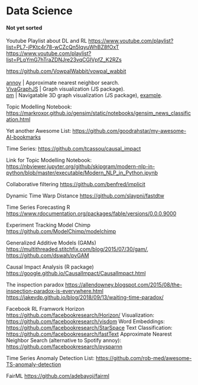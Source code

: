 # Data Science

#### Not yet sorted

Youtube Playlist about DL and RL
https://www.youtube.com/playlist?list=PL7-jPKtc4r78-wCZcQn5IqyuWhBZ8fOxT
https://www.youtube.com/playlist?list=PLqYmG7hTraZDNJre23vqCGIVpfZ_K2RZs

https://github.com/VowpalWabbit/vowpal_wabbit   


[annoy](https://github.com/spotify/annoy) | Approximate nearest neighbor search.  
[VivaGraphJS](https://github.com/anvaka/VivaGraphJS) | Graph visualization (JS package).    
[pm](https://github.com/anvaka/pm) | Navigatable 3D graph visualization (JS package), [example](https://w2v-vis-dot-hcg-team-di.appspot.com/#/galaxy/word2vec?cx=5698&cy=-5135&cz=5923&lx=0.1127&ly=0.3238&lz=-0.1680&lw=0.9242&ml=150&s=1.75&l=1&v=hc).    

Topic Modelling Notebook:
https://markroxor.github.io/gensim/static/notebooks/gensim_news_classification.html


Yet another Awesome List:
https://github.com/goodrahstar/my-awesome-AI-bookmarks

Time Series:
https://github.com/tcassou/causal_impact


Link for Topic Modelling Notebook: https://nbviewer.jupyter.org/github/skipgram/modern-nlp-in-python/blob/master/executable/Modern_NLP_in_Python.ipynb

Collaborative filtering
https://github.com/benfred/implicit

Dynamic Time Warp Distance
https://github.com/slaypni/fastdtw


Time Series Forecasting R
https://www.rdocumentation.org/packages/fable/versions/0.0.0.9000

Experiment Tracking Model Chimp https://github.com/ModelChimp/modelchimp

Generalized Additive Models (GAMs) https://multithreaded.stitchfix.com/blog/2015/07/30/gam/, https://github.com/dswah/pyGAM

Causal Impact Analysis (R package) https://google.github.io/CausalImpact/CausalImpact.html


The inspection paradox https://allendowney.blogspot.com/2015/08/the-inspection-paradox-is-everywhere.html https://jakevdp.github.io/blog/2018/09/13/waiting-time-paradox/


Facebook RL Framwork Horizon https://github.com/facebookresearch/Horizon/
Visualization: https://github.com/facebookresearch/visdom
Word Embeddings: https://github.com/facebookresearch/StarSpace
Text Classification: https://github.com/facebookresearch/fastText
Approximate Nearest Neighbor Search (alternative to Spotify annoy): https://github.com/facebookresearch/pysparnn


Time Series Anomaly Detection List: https://github.com/rob-med/awesome-TS-anomaly-detection




FairML https://github.com/adebayoj/fairml

